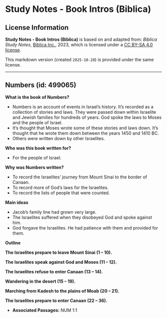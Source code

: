 # Study Notes - Book Intros (Biblica)

## License Information

**Study Notes - Book Intros (Biblica)** is based on and adapted from: _Biblica Study Notes_, [Biblica Inc.](https://www.biblica.com/), 2023, which is licensed under a [CC BY-SA 4.0 license](https://creativecommons.org/licenses/by-sa/4.0/legalcode.en).

This markdown version (created `2025-10-20`) is provided under the same license.



--------------------------------

## Numbers (id: 499065)

**What is the book of Numbers?**

* Numbers is an account of events in Israel’s history. It’s recorded as a collection of stories and laws. They were passed down within Israelite and Jewish families for hundreds of years. God spoke the laws to Moses and the people of Israel.
* It’s thought that Moses wrote some of these stories and laws down. It’s thought that he wrote them down between the years 1450 and 1410 BC.
* Others were written down by other Israelites.

**Who was this book written for?**

* For the people of Israel.

**Why was Numbers written?**

* To record the Israelites’ journey from Mount Sinai to the border of Canaan.
* To record more of God’s laws for the Israelites.
* To record the lists of people that were counted.

**Main ideas**

* Jacob’s family line had grown very large.
* The Israelites suffered when they disobeyed God and spoke against him.
* God forgave the Israelites. He had patience with them and provided for them.

**Outline**

**The Israelites prepare to leave Mount Sinai (1 – 10\).**

**The Israelites speak against God and Moses (11 – 12\).**

**The Israelites refuse to enter Canaan (13 – 14\).**

**Wandering in the desert (15 – 19\).**

**Marching from Kadesh to the plains of Moab (20 – 21\).**

**The Israelites prepare to enter Canaan (22 – 36\).**

* **Associated Passages:** NUM 1:1

